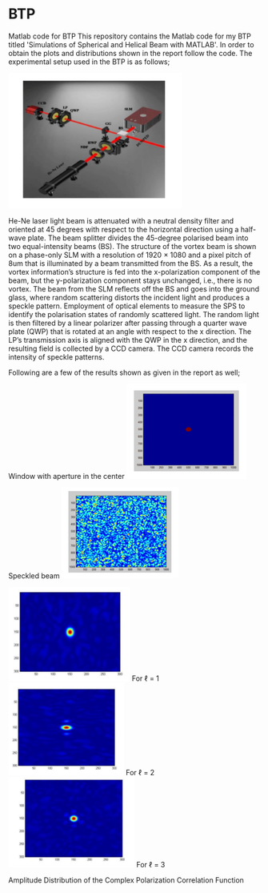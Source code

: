 # BTP
Matlab code for BTP
This repository contains the Matlab code for my BTP titled 'Simulations of Spherical and Helical Beam with MATLAB'. In order to obtain the plots and distributions shown in the report follow the code.
The experimental setup used in the BTP is as follows;

![Experimental Setup](images/es.PNG)

He-Ne laser light beam is attenuated with a neutral density filter and oriented at 45 degrees with respect to the horizontal direction using a half-wave plate. The beam splitter divides the 45-degree polarised beam into two equal-intensity beams (BS). The structure of the vortex beam is shown on a phase-only SLM with a resolution of 1920 × 1080 and a pixel pitch of 8um that is illuminated by a beam transmitted from the BS. As a result, the vortex information’s structure is fed into the x-polarization component of the beam, but the y-polarization component stays unchanged, i.e., there is no vortex. The beam from the SLM reflects off the BS and goes into the ground glass, where random scattering distorts the incident light and produces a speckle pattern. Employment of optical elements to measure the SPS to identify the polarisation states of randomly scattered light. The random light is then filtered by a linear polarizer after passing through a quarter wave plate (QWP) that is rotated at an angle with respect to the x direction. The LP’s transmission axis is aligned with the QWP in the x direction, and the resulting field is collected by a CCD camera. The CCD camera records the intensity of speckle patterns.

Following are a few of the results shown as given in the report as well;

Window with aperture in the center
![Window](images/res1.PNG)

Speckled beam
![Beam](images/res2.PNG)

![l1](images/res3.PNG)
For ℓ = 1
![l2](images/res4.PNG)
For ℓ = 2
![l3](images/res5.PNG)
For ℓ = 3

Amplitude Distribution of the Complex Polarization Correlation Function 

